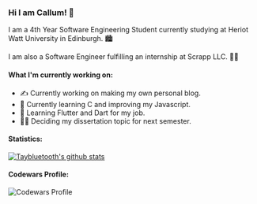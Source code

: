 ### Hi I am Callum! 👋

I am a 4th Year Software Engineering Student currently studying at Heriot Watt University in Edinburgh. 🏙️

I am also a Software Engineer fulfilling an internship at Scrapp LLC. 👨‍🔬

#### What I'm currently working on:

- ✍️ Currently working on making my own personal blog.
- 💪 Currently learning C and improving my Javascript.
- 📖 Learning Flutter and Dart for my job.
- 👨‍🎓 Deciding my dissertation topic for next semester.

#### Statistics:

[![Taybluetooth's github stats](https://github-readme-stats.vercel.app/api?username=taybluetooth&theme=synthwave)](https://github.com/taybluetooth/github-readme-stats)

#### Codewars Profile:
![Codewars Profile](https://www.codewars.com/users/TayBluetooth/badges/large)
